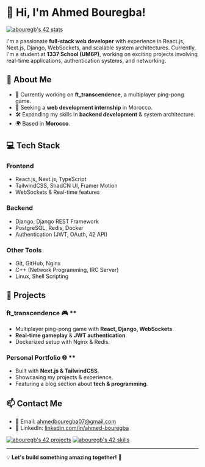 # 👋 Hi, I'm Ahmed Bouregba!
[![abouregb's 42 stats](https://badge.mediaplus.ma/greenbinary/abouregb)](https://github.com/oakoudad/badge42)


I'm a passionate **full-stack web developer** with experience in React.js, Next.js, Django, WebSockets, and scalable system architectures. Currently, I'm a student at **1337 School (UM6P)**, working on exciting projects involving real-time applications, authentication systems, and networking.

## 🚀 About Me
- 🔭 Currently working on **ft_transcendence**, a multiplayer ping-pong game.
- 🎯 Seeking a **web development internship** in Morocco.
- 🛠 Expanding my skills in **backend development** & system architecture.
- 🌍 Based in **Morocco**.

## 💻 Tech Stack
### **Frontend**
- React.js, Next.js, TypeScript
- TailwindCSS, ShadCN UI, Framer Motion
- WebSockets & Real-time features

### **Backend**
- Django, Django REST Framework
- PostgreSQL, Redis, Docker
- Authentication (JWT, OAuth, 42 API)

### **Other Tools**
- Git, GitHub, Nginx
- C++ (Network Programming, IRC Server)
- Linux, Shell Scripting

## 📌 Projects
### **ft_transcendence** 🎮 **
- Multiplayer ping-pong game with **React, Django, WebSockets**.
- **Real-time gameplay** & **JWT authentication**.
- Dockerized setup with Nginx & Redis.

### **Personal Portfolio** 🌐 **
- Built with **Next.js & TailwindCSS**.
- Showcasing my projects & experience.
- Featuring a blog section about **tech & programming**.

## 📫 Contact Me
- 📩 Email: [ahmedbouregba07@gmail.com](mailto:ahmedbouregba07@gmail.com)
- 💼 LinkedIn: [linkedin.com/in/ahmed-bouregba](https://linkedin.com/in/ahmed-bouregba)


[![abouregb's 42 projects](https://42term.vercel.app/api/widget/projects/abouregb?theme=dark)](https://42term.vercel.app)
[![abouregb's 42 skills](https://42term.vercel.app/api/widget/skills/abouregb?theme=dark)](https://42term.vercel.app)

---
💡 **Let's build something amazing together!** 🚀
